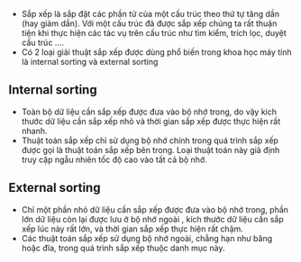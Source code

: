 - Sắp xếp là sắp đặt các phần tử của một cấu trúc theo thứ tự tăng dần (hay giảm dần). Với một cấu trúc đã được sắp xếp chúng ta rất thuận tiện khi thực hiện các tác vụ trên cấu trúc như tìm kiểm, trích lọc, duyệt cấu trúc ….
- Có 2 loại giải thuật sắp xếp được dùng phổ biến trong khoa học máy tính là internal sorting và external sorting
## Internal sorting 
- Toàn bộ dữ liệu cần sắp xếp được đưa vào bộ nhớ trong, do vậy kich thước dữ liệu cần sắp xếp nhỏ và thời gian sắp xếp được thực hiện rất nhanh.
- Thuật toán sắp xếp chỉ sử dụng bộ nhớ chính trong quá trình sắp xếp được gọi là thuật toán sắp xếp bên trong. Loại thuật toán này giả định truy cập ngẫu nhiên tốc độ cao vào tất cả bộ nhớ.
## External sorting 
- Chỉ một phần nhỏ dữ liệu cần sắp xếp được đưa vào bộ nhớ trong, phần lớn dữ liệu còn lại được lưu ở bộ nhớ ngoài , kích thước dữ liệu cần sắp xếp lúc này rất lớn, và thời gian sắp xếp thực hiện rất chậm.
- Các thuật toán sắp xếp sử dụng bộ nhớ ngoài, chẳng hạn như băng hoặc đĩa, trong quá trình sắp xếp thuộc danh mục này.
